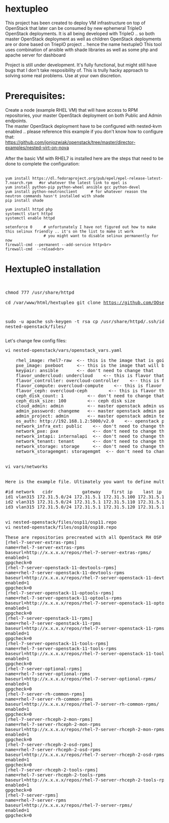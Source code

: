 # hextupleo
This project has been created to deploy VM infrastructure on top of OpenStack that later can be consumed by new ephemeral TripleO OpenStack deployments.
It is all being developed with TripleO .. so both master OpenStack deployment as well as children OpenStack deployments are or done based on TrieplO project .. hence the name hextupleO
This tool uses combination of ansible with shade libraries as well as some php and apache server for dashboard

Project is still under development. It's fully functional, but might still have bugs that I don't take resposibility of.
This is trully hacky approach to solving some real problems. Use at your own discretion.

<h1>Prerequisites:</h1>

Create a node (example RHEL VM) that will have access to RPM repositories, your master OpenStack deployment on both Public and Admin endpoints. <br>
The master OpenStack deployment have to be configured with nested-kvm enabled .. please reference this example if you don't know how to configure that:<br>
https://github.com/jonjozwiak/openstack/tree/master/director-examples/nested-virt-on-nova<br>
<br>
After the basic VM with RHEL7 is installed here are the steps that need to be done to complete the configuration:<br>
<br>
```
yum install https://dl.fedoraproject.org/pub/epel/epel-release-latest-7.noarch.rpm   #or whatever the latest link to epel is
yum install python-pip python-wheel ansible gcc python-devel
yum install python-neutronclient      # for whatever reason the neutron commands hasn't installed with shade 
pip install shade              

yum install httpd php
systemctl start httpd
systemctl enable httpd

setenforce 0     # unfortunately I have not figured out how to make this selinux friendly .. it's on the list to make it work
                 # you might want to disable selinux permanently for now
firewall-cmd --permanent --add-service http<br>
firewall-cmd  --reload<br>
```
<h1> HextupleO installation </h1>
<pre>
 
chmod 777 /usr/share/httpd  
cd /var/www/html/hextupleo
git clone https://github.com/OOsemka/hextupleo.git<br>

sudo -u apache ssh-keygen -t rsa
cp /usr/share/httpd/.ssh/id_rsa.pub nested-openstack/files/
</pre>
Let's change few config files:
<pre>
vi nested-openstack/vars/openstack_vars.yaml

    rhel_image: rhel7-raw  <-- this is the image that is going to be used for undercloud deployment
    pxe_image: pxeboot     <-- this is the image that will be used for all the overcloud nodes
    keypair: ansible       <-- don't need to change that
    flavor_undercloud: undercloud    <-- this is flavor that is going to be used for undercloud and needs to be pre-created
    flavor_controller: overcloud-controller    <-- this is flavor that is going to be used for controllers and needs to be pre-created
    flavor_compute: overcloud-compute    <-- this is flavor that is going to be used for compute and needs to be pre-created
    flavor_ceph: overcloud-ceph        <-- this is flavor that is going to be used for ceph and needs to be pre-created
    ceph_disk_count: 1         <-- don't need to change that 
    ceph_disk_size: 100        <-- ceph disk size
    cloud_admin: admin         <-- master openstack admin user 
    admin_password: changeme   <-- master openstack admin password 
    admin_project: admin       <-- master openstack admin tenant
    os_auth: http://192.168.1.2:5000/v2.0    <-- openstack public endpoint
    network_infra_ext: public    <-- don't need to change that 
    network_pxe: pxe             <-- don't need to change that 
    network_intapi: internalapi  <-- don't need to change that 
    network_tenant: tenant       <-- don't need to change that 
    network_storage: storage     <-- don't need to change that 
    network_storagemgmt: storagemgmt  <-- don't need to change that 
    
    
vi vars/networks


Here is the example file. Ultimately you want to define multiple external subnets that will be used by your openstack children. This file is your local database of what is being consumed by which openstack deployment. Also make sure IP addresses don't overlap - the network has also need to be pre-created in OpenStack master 

#id network   cidr           gateway    first ip    last ip
id1 vlan315 172.31.5.0/24 172.31.5.1 172.31.5.100 172.31.5.109 
id2 vlan315 172.31.5.0/24 172.31.5.1 172.31.5.110 172.31.5.119
id3 vlan315 172.31.5.0/24 172.31.5.1 172.31.5.120 172.31.5.129


vi nested-openstack/files/osp11/osp11.repo
vi nested-openstack/files/osp10/osp10.repo

These are repositories precreated with all OpenStack RH OSP rpms (you need to pre-create that first). Example:
[rhel-7-server-extras-rpms]
name=rhel-7-server-extras-rpms
baseurl=http://x.x.x.x/repos/rhel-7-server-extras-rpms/
enabled=1
gpgcheck=0
[rhel-7-server-openstack-11-devtools-rpms]
name=rhel-7-server-openstack-11-devtools-rpms
baseurl=http://x.x.x.x/repos/rhel-7-server-openstack-11-devtools-rpms/
enabled=1
gpgcheck=0
[rhel-7-server-openstack-11-optools-rpms]
name=rhel-7-server-openstack-11-optools-rpms
baseurl=http://x.x.x.x/repos/rhel-7-server-openstack-11-optools-rpms/
enabled=1
gpgcheck=0
[rhel-7-server-openstack-11-rpms]
name=rhel-7-server-openstack-11-rpms
baseurl=http://x.x.x.x/repos/rhel-7-server-openstack-11-rpms/
enabled=1
gpgcheck=0
[rhel-7-server-openstack-11-tools-rpms]
name=rhel-7-server-openstack-11-tools-rpms
baseurl=http://x.x.x.x/repos/rhel-7-server-openstack-11-tools-rpms/
enabled=1
gpgcheck=0
[rhel-7-server-optional-rpms]
name=rhel-7-server-optional-rpms
baseurl=http://x.x.x.x/repos/rhel-7-server-optional-rpms/
enabled=1
gpgcheck=0
[rhel-7-server-rh-common-rpms]
name=rhel-7-server-rh-common-rpms
baseurl=http://x.x.x.x/repos/rhel-7-server-rh-common-rpms/
enabled=1
gpgcheck=0
[rhel-7-server-rhceph-2-mon-rpms]
name=rhel-7-server-rhceph-2-mon-rpms
baseurl=http://x.x.x.x/repos/rhel-7-server-rhceph-2-mon-rpms/
enabled=1
gpgcheck=0
[rhel-7-server-rhceph-2-osd-rpms]
name=rhel-7-server-rhceph-2-osd-rpms
baseurl=http://x.x.x.x/repos/rhel-7-server-rhceph-2-osd-rpms/
enabled=1
gpgcheck=0
[rhel-7-server-rhceph-2-tools-rpms]
name=rhel-7-server-rhceph-2-tools-rpms
baseurl=http://x.x.x.x/repos/rhel-7-server-rhceph-2-tools-rpms/
enabled=1
gpgcheck=0
[rhel-7-server-rpms]
name=rhel-7-server-rpms
baseurl=http://x.x.x.x/repos/rhel-7-server-rpms/
enabled=1
gpgcheck=0


</pre>
